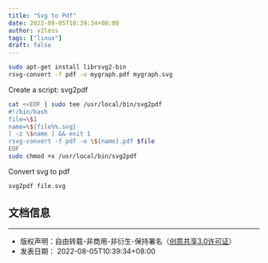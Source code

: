 ```yaml
---
title: "Svg to Pdf"
date: 2022-08-05T10:39:34+08:00
author: v2less
tags: ["linux"]
draft: false
---
```


```bash
sudo apt-get install librsvg2-bin
rsvg-convert -f pdf -o mygraph.pdf mygraph.svg
```

Create a script: svg2pdf

```bash
cat <<EOF | sudo tee /usr/local/bin/svg2pdf
#!/bin/bash
file=\$1
name=\${file%%.svg}
[ -z \$name ] && exit 1
rsvg-convert -f pdf -o \${name}.pdf $file
EOF
sudo chmod +x /usr/local/bin/svg2pdf
```

Convert svg to pdf

```bash
svg2pdf file.svg
```






## 文档信息
---
- 版权声明：自由转载-非商用-非衍生-保持署名（[创意共享3.0许可证](https://creativecommons.org/licenses/by-nc-nd/3.0/deed.zh)）
- 发表日期： 2022-08-05T10:39:34+08:00
